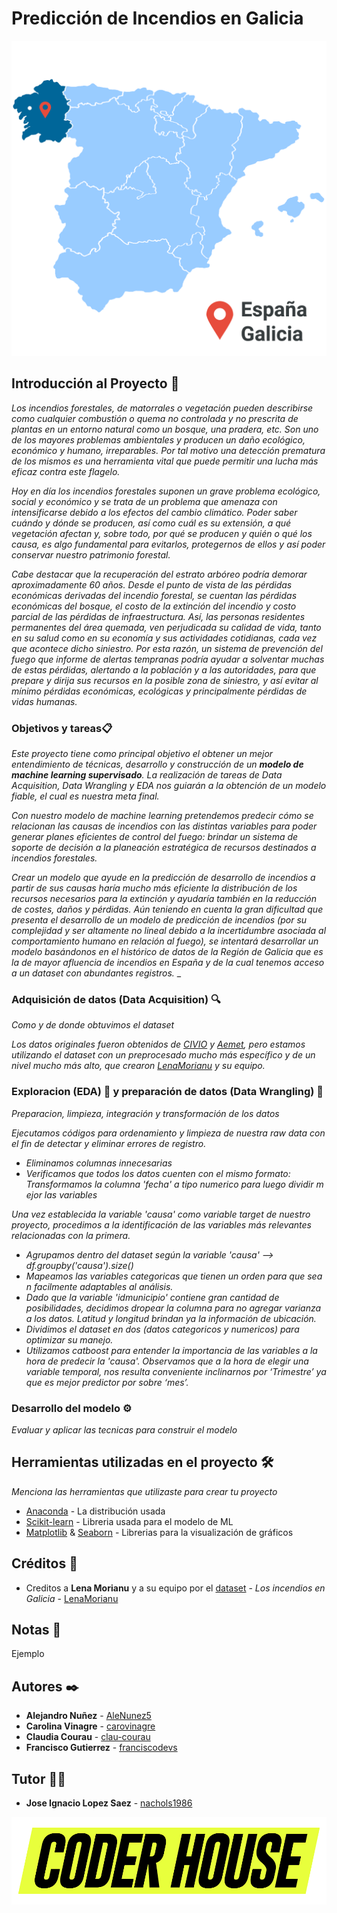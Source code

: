 # Predicción de Incendios en Galicia
![img](data/Spain_Galicia.png)

## Introducción al Proyecto 🚀
_Los incendios forestales, de matorrales o vegetación pueden describirse como cualquier combustión o quema no controlada y no prescrita de plantas en un entorno natural como un bosque, una pradera, etc. Son uno de los mayores problemas ambientales y producen un daño ecológico, económico y humano, irreparables. Por tal motivo una detección prematura de los mismos es una herramienta vital que puede permitir una lucha más eficaz contra este flagelo._

_Hoy en día los incendios forestales suponen un grave problema ecológico, social y económico y se trata de un problema que amenaza con intensificarse debido a los efectos del cambio climático. Poder saber cuándo y dónde se producen, así como cuál es su extensión, a qué vegetación afectan y, sobre todo, por qué se producen y quién o qué los causa, es algo fundamental para evitarlos, protegernos de ellos y así poder conservar nuestro patrimonio forestal._

_Cabe destacar que la recuperación del estrato arbóreo podría demorar aproximadamente 60 años. Desde el punto de vista de las pérdidas económicas derivadas del incendio forestal, se cuentan las pérdidas económicas del bosque, el costo de la extinción del incendio y costo parcial de las pérdidas de infraestructura. Así, las personas residentes permanentes del área quemada, ven perjudicada su calidad de vida, tanto en su salud como en su economía y sus actividades cotidianas, cada vez que acontece dicho siniestro. Por esta razón, un sistema de prevención del fuego que informe de alertas tempranas podría ayudar a solventar muchas de estas pérdidas, alertando a la población y a las autoridades, para que prepare y dirija sus recursos en la posible zona de siniestro, y así evitar al mínimo pérdidas económicas, ecológicas y principalmente pérdidas de vidas humanas._


### Objetivos y tareas📋

_Este proyecto tiene como principal objetivo el obtener un mejor entendimiento de técnicas, desarrollo y construcción de un **modelo de machine learning supervisado**. La realización de tareas de Data Acquisition, Data Wrangling y EDA nos guiarán a la obtención de un modelo fiable, el cual es nuestra meta final._

_Con nuestro modelo de machine learning pretendemos predecir cómo se relacionan las causas de incendios con las distintas variables para poder generar planes eficientes de control del fuego: brindar un sistema de soporte de decisión a la planeación estratégica de recursos destinados a incendios forestales._

_Crear un modelo que ayude en la predicción de desarrollo de incendios a partir de sus causas haría mucho más eficiente la distribución de los recursos necesarios para la extinción y ayudaría también en la reducción de costes, daños y pérdidas. Aún teniendo en cuenta la gran dificultad que presenta el desarrollo de un modelo de predicción de incendios (por su complejidad y ser altamente no lineal debido a la incertidumbre asociada al comportamiento humano en relación al fuego), se intentará desarrollar un modelo basándonos en el histórico de datos de la Región de Galicia que es la de mayor afluencia de incendios en España y de la cual tenemos acceso a un dataset con abundantes registros._
_


### Adquisición de datos (Data Acquisition) :mag:

_Como y de donde obtuvimos el dataset_

_Los datos originales fueron obtenidos de [CIVIO](https://datos.civio.es/dataset/todos-los-incendios-forestales/) y [Aemet](https://opendata.aemet.es/centrodedescargas/productosAEMET), pero estamos utilizando el dataset con un preprocesado mucho más específico y de un nivel mucho más alto, que crearon [LenaMorianu](https://github.com/LenaMorianu) y su equipo._

### Exploracion (EDA) :microscope: y preparación de datos (Data Wrangling) 🔧

_Preparacion, limpieza, integración y transformación de los datos_

_Ejecutamos códigos para ordenamiento y limpieza de nuestra raw data con el fin de detectar y eliminar errores de registro._
* _Eliminamos columnas innecesarias_
* _Verificamos que todos los datos cuenten con el mismo formato: Transformamos la columna 'fecha' a tipo numerico para luego dividir mejor las variables_

_Una vez establecida la variable 'causa' como variable target de nuestro proyecto, procedimos a la identificación de las variables más relevantes relacionadas con la primera._

* _Agrupamos dentro del dataset según la variable 'causa' –> df.groupby('causa').size()_
* _Mapeamos las variables categoricas que tienen un orden para que sean facilmente adaptables al análisis._
* _Dado que la variable 'idmunicipio' contiene gran cantidad de 	posibilidades, decidimos dropear la columna para no agregar varianza a los datos. Latitud y longitud brindan ya la información de ubicación._
* _Dividimos el dataset en dos (datos categoricos y numericos) para optimizar su manejo._
* _Utilizamos catboost para entender la importancia de las variables a la hora de predecir la 'causa'. Observamos que a la hora de elegir una variable temporal, nos resulta conveniente inclinarnos por ‘Trimestre’ ya que es mejor predictor por sobre ‘mes’._

### Desarrollo del modelo ⚙️

_Evaluar y aplicar las tecnicas para construir el modelo_


## Herramientas utilizadas en el proyecto 🛠️

_Menciona las herramientas que utilizaste para crear tu proyecto_

* [Anaconda](https://www.anaconda.com/) - La distribución usada
* [Scikit-learn](https://scikit-learn.org/) - Libreria usada para el modelo de ML
* [Matplotlib](https://matplotlib.org/) & [Seaborn](https://seaborn.pydata.org/) - Librerias para la visualización de gráficos

## Créditos :handshake:

* Creditos a **Lena Morianu** y a su equipo por el [dataset](https://github.com/LenaMorianu/Los-incendios-en-Galicia) - *Los incendios en Galicia* - [LenaMorianu](https://github.com/LenaMorianu)

## Notas 📌
Ejemplo

## Autores ✒️

* **Alejandro Nuñez** - [AleNunez5](https://github.com/AleNunez5)
* **Carolina Vinagre** - [carovinagre](https://github.com/carovinagre)
* **Claudia Courau** - [clau-courau](https://github.com/clau-courau)
* **Francisco Gutierrez** - [franciscodevs](https://github.com/franciscodevs)

## Tutor :raising_hand_man:
* **Jose Ignacio Lopez Saez** - [nachols1986](https://github.com/nachols1986)


![img](data/LOGO_CODER.png)
